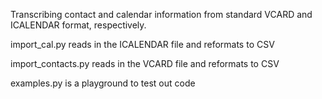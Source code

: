 Transcribing contact and calendar information from standard VCARD and ICALENDAR format, respectively.

import_cal.py reads in the ICALENDAR file and reformats to CSV

import_contacts.py reads in the VCARD file and reformats to CSV

examples.py is a playground to test out code
